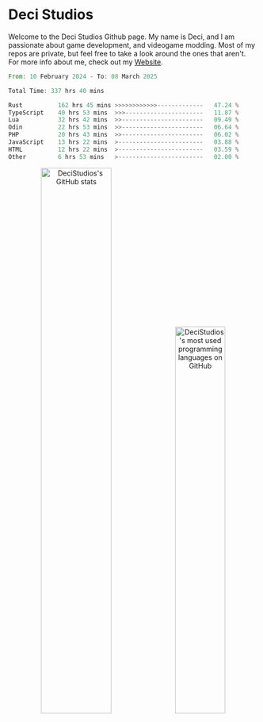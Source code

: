 # Deci Studios
Welcome to the Deci Studios Github page. My name is Deci, and I am passionate about game development, and videogame modding. Most of my repos are private, but feel free to take a look around the ones that aren't.
For more info about me, check out my <a href="https://decidev.co.uk" target="_blank">Website</a>.
<!--START_SECTION:waka-->

```rust
From: 10 February 2024 - To: 08 March 2025

Total Time: 337 hrs 40 mins

Rust          162 hrs 45 mins >>>>>>>>>>>>-------------   47.24 %
TypeScript    40 hrs 53 mins  >>>----------------------   11.87 %
Lua           32 hrs 42 mins  >>-----------------------   09.49 %
Odin          22 hrs 53 mins  >>-----------------------   06.64 %
PHP           20 hrs 43 mins  >>-----------------------   06.02 %
JavaScript    13 hrs 22 mins  >------------------------   03.88 %
HTML          12 hrs 22 mins  >------------------------   03.59 %
Other         6 hrs 53 mins   >------------------------   02.00 %
```

<!--END_SECTION:waka-->
<p align="center">
  <a href="https://github.com/anuraghazra/github-readme-stats" target="_blank"><img src="https://github-readme-stats.vercel.app/api?username=decistudios&show_icons=true&count_private=true&theme=omni&hide_border=true" alt="DeciStudios's GitHub stats" width="53.1%" /></a>
  <a href="https://github.com/anuraghazra/github-readme-stats" target="_blank"><img width="44.7%" src="https://github-readme-stats.vercel.app/api/top-langs/?username=decistudios&theme=omni&layout=compact&hide_border=true&langs_count=6" alt="DeciStudios's most used programming languages on GitHub" /></a>
</p>


